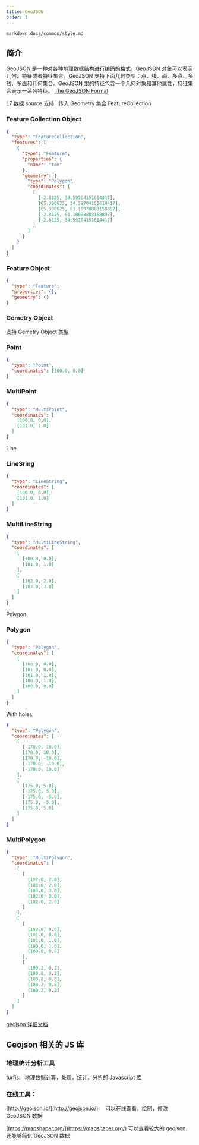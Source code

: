 ```yaml
---
title: GeoJSON
order: 1
---
```


`markdown:docs/common/style.md`

## 简介

GeoJSON 是一种对各种地理数据结构进行编码的格式。GeoJSON 对象可以表示几何、特征或者特征集合。GeoJSON 支持下面几何类型：点、线、面、多点、多线、多面和几何集合。GeoJSON 里的特征包含一个几何对象和其他属性，特征集合表示一系列特征。
[The GeoJSON Format](https://tools.ietf.org/html/draft-butler-geojson-06)

L7 数据 source 支持   传入 Geometry 集合 FeatureCollection

### Feature Collection Object

```json
{
  "type": "FeatureCollection",
  "features": [
    {
      "type": "Feature",
      "properties": {
        "name": "tom"
      },
      "geometry": {
        "type": "Polygon",
        "coordinates": [
          [
            [-2.8125, 34.59704151614417],
            [65.390625, 34.59704151614417],
            [65.390625, 61.10078883158897],
            [-2.8125, 61.10078883158897],
            [-2.8125, 34.59704151614417]
          ]
        ]
      }
    }
  ]
}
```

### Feature Object

```json
{
  "type": "Feature",
  "properties": {},
  "geometry": {}
}
```

### Gemetry Object

支持 Gemetry Object 类型

### Point

```json
{
  "type": "Point",
  "coordinates": [100.0, 0.0]
}
```

### MultiPoint

```json
{
  "type": "MultiPoint",
  "coordinates": [
    [100.0, 0.0],
    [101.0, 1.0]
  ]
}
```

Line

### LineSring

```json
{
  "type": "LineString",
  "coordinates": [
    [100.0, 0.0],
    [101.0, 1.0]
  ]
}
```

### MultiLineString

```json
{
  "type": "MultiLineString",
  "coordinates": [
    [
      [100.0, 0.0],
      [101.0, 1.0]
    ],
    [
      [102.0, 2.0],
      [103.0, 3.0]
    ]
  ]
}
```

Polygon

### Polygon

```json
{
  "type": "Polygon",
  "coordinates": [
    [
      [100.0, 0.0],
      [101.0, 0.0],
      [101.0, 1.0],
      [100.0, 1.0],
      [100.0, 0.0]
    ]
  ]
}
```

With holes:

```json
{
  "type": "Polygon",
  "coordinates": [
    [
      [-170.0, 10.0],
      [170.0, 10.0],
      [170.0, -10.0],
      [-170.0, -10.0],
      [-170.0, 10.0]
    ],
    [
      [175.0, 5.0],
      [-175.0, 5.0],
      [-175.0, -5.0],
      [175.0, -5.0],
      [175.0, 5.0]
    ]
  ]
}
```

### MultiPolygon

```json
{
  "type": "MultiPolygon",
  "coordinates": [
    [
      [
        [102.0, 2.0],
        [103.0, 2.0],
        [103.0, 3.0],
        [102.0, 3.0],
        [102.0, 2.0]
      ]
    ],
    [
      [
        [100.0, 0.0],
        [101.0, 0.0],
        [101.0, 1.0],
        [100.0, 1.0],
        [100.0, 0.0]
      ],
      [
        [100.2, 0.2],
        [100.8, 0.2],
        [100.8, 0.8],
        [100.2, 0.8],
        [100.2, 0.2]
      ]
    ]
  ]
}
```

[geojson 详细文档]()

## Geojson 相关的 JS 库

### 地理统计分析工具

[turfjs](http://turfjs.org/):   地理数据计算，处理，统计，分析的 Javascript 库

### 在线工具：

[http://geojson.io/](http://geojson.io/)     可以在线查看，绘制，修改 GeoJSON 数据

[https://mapshaper.org/](https://mapshaper.org/) 可以查看较大的 geojson，还能够简化 GeoJSON 数据
